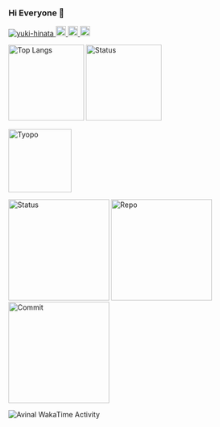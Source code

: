 ### Hi Everyone 👋

<p align="left"> 
  <a href="https://github.com/yuki-hinata/yuki-hinata">
    <img src="https://komarev.com/ghpvc/?username=yuki-hinata" alt="yuki-hinata" />
  </a>
  <a href="https://twitter.com/23Kosyamaru">
    <img height="20" src="https://img.shields.io/twitter/follow/23Kosyamaru?style=social" />
  </a>
  <a href="https://twitter.com/23Kosyamaru">
     <img height="20" src="https://img.shields.io/twitter/url?style=social&url=23Kosyamaru" />
  </a>
  <a href="https://github.com/yuki-hinata">
    <img height="20" src="https://img.shields.io/github/followers/yuki-hinata?style=social" />
  </a>
</p>

<p align="left">
  <img alt="Top Langs" height="150px" src="https://github-readme-stats.vercel.app/api/top-langs/?username=yuki-hinata&layout=compact&count_private=true&show_icons=true&show_icons=true&theme=onedark" />
  <img alt="Status" height="150px" src="https://github-readme-stats.vercel.app/api?username=yuki-hinata&show_icons=true&theme=radical" />
</p>

<p align="left">
  <img alt="Tyopo" height="125px" src="https://github-profile-trophy.vercel.app/?username=yuki-hinata" />
</p>


<p align="left">
 <img alt="Status" height="200px" src="https://github-profile-summary-cards.vercel.app/api/cards/profile-details?username=yuki-hinata&theme=default" />
 <img alt="Repo" height="200px" src="https://github-profile-summary-cards.vercel.app/api/cards/repos-per-language?username=yuki-hinata&theme=default" />
 <img alt="Commit" height="200px" src="https://github-profile-summary-cards.vercel.app/api/cards/most-commit-language?username=yuki-hinata&theme=default"
</p>
  
<p align="left">
  <img src="https://github.com/yuki-hinata/sin/blob/main/images/stat.svg" alt="Avinal WakaTime Activity"/>
</p>
